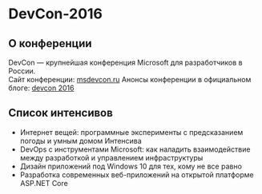 # DevCon-2016

<h2>О конференции</h2>
DevCon — крупнейшая конференция Microsoft для разработчиков в России.<br>
Сайт конференции: <a href="http://msdevcon.ru">msdevcon.ru</a>
Анонсы конференции в официальном блоге: <a href="https://habrahabr.ru/search/?target_type=posts&q=%5Bdevcon%202016%5D&order_by=date">devcon 2016</a> 

<h2>Список интенсивов</h2>
<ul>
<li>Интернет вещей: программные эксперименты с предсказанием погоды и умным домом
Интенсива</li>
<li>DevOps с инструментами Microsoft: как наладить взаимодействие между разработкой и управлением инфраструктуры</li>
<li>Дизайн приложений под Windows 10 для тех, кому не все равно</li>
<li>Разработка современных веб-приложений на открытой платформе ASP.NET Core</li></ul>


